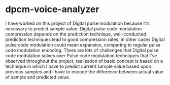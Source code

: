 # dpcm-voice-analyzer

I have worked on this project of Digital pulse modulation because it's necessary to predict sample value. Digital pulse code modulation compression depends on the prediction technique, well-conducted prediction techniques lead to good compression rates, in other cases Digital pulse code modulation could mean expansion, comparing to regular pulse code modulation encoding. There are lots of challenges that Digital pulse code modulation solves over Pulse code modulation techniques that I've observed throughout the project, realization of basic concept is based on a technique in which I have to predict current sample value based upon previous samples and I have to encode the difference between actual value of sample and predicted value.
